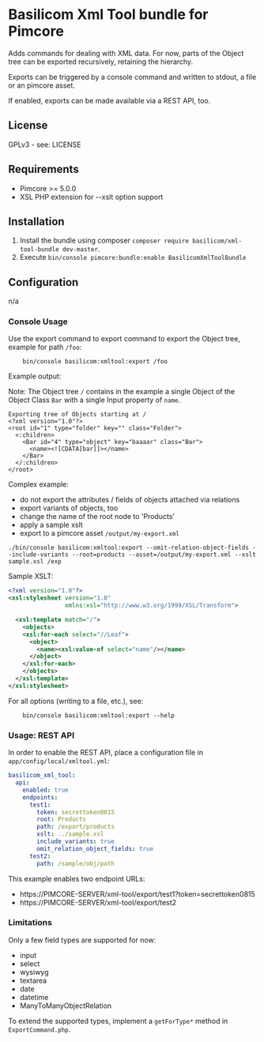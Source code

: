 # Basilicom Xml Tool bundle for Pimcore

Adds commands for dealing with XML data. For now, parts
of the Object tree can be exported recursively, retaining
the hierarchy.   

Exports can be triggered by a console command and written
to stdout, a file or an pimcore asset.

If enabled, exports can be made available via a REST API, too.

## License

GPLv3 - see: LICENSE

## Requirements

* Pimcore >= 5.0.0
* XSL PHP extension for --xslt option support

## Installation

1) Install the bundle using composer `composer require basilicom/xml-tool-bundle dev-master`.
2) Execute `bin/console pimcore:bundle:enable BasilicomXmlToolBundle`

## Configuration

n/a

### Console Usage

Use the export command to export command to export
the Object tree, example for path ```/foo```: 

```
    bin/console basilicom:xmltool:export /foo
```

Example output:

Note: The Object tree ```/``` contains in the example a single Object of 
the Object Class ```Bar``` with a single Input property of ```name```.

```
Exporting tree of Objects starting at /
<?xml version="1.0"?>
<root id="1" type="folder" key="" class="Folder">
  <:children>
    <Bar id="4" type="object" key="baaaar" class="Bar">
      <name><![CDATA[bar]]></name>
    </Bar>
  </:children>
</root>
```

Complex example:

* do not export the attributes / fields of objects attached via relations
* export variants of objects, too
* change the name of the root node to 'Products'
* apply a sample xslt
* export to a pimcore asset ```/output/my-export.xml```

```
./bin/console basilicom:xmltool:export --omit-relation-object-fields --include-variants --root=products --asset=/output/my-export.xml --xslt sample.xsl /exp
```

Sample XSLT:

```xml
<?xml version="1.0"?>
<xsl:stylesheet version="1.0"
                xmlns:xsl="http://www.w3.org/1999/XSL/Transform">

  <xsl:template match="/">
    <objects>
    <xsl:for-each select="//Leaf">
      <object>
        <name><xsl:value-of select="name"/></name>
      </object>
    </xsl:for-each>
    </objects>
  </xsl:template>
</xsl:stylesheet>
```

For all options (writing to a file, etc.), see:

```
    bin/console basilicom:xmltool:export --help
```

### Usage: REST API

In order to enable the REST API, place a configuration file in ```app/config/local/xmltool.yml```:

```yaml
basilicom_xml_tool:
  api:
    enabled: true
    endpoints:
      test1:
        token: secrettoken0815
        root: Products
        path: /export/products
        xslt: ../sample.xsl
        include_variants: true
        omit_relation_object_fields: true
      test2:
        path: /sample/obj/path
```

This example enables two endpoint URLs:

* https://PIMCORE-SERVER/xml-tool/export/test1?token=secrettoken0815
* https://PIMCORE-SERVER/xml-tool/export/test2

### Limitations

Only a few field types are supported for now:

* input
* select
* wysiwyg
* textarea
* date
* datetime
* ManyToManyObjectRelation

To extend the supported types, implement a
```getForType*``` method in ```ExportCommand.php```.


